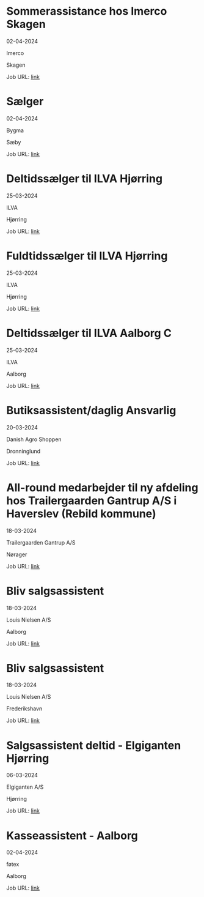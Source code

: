 # Sommerassistance hos Imerco Skagen
02-04-2024

Imerco

Skagen

Job URL: [link](https://imerco.career.emply.com/ad/sommerassistance-hos-imerco-skagen/adef60/da)


# Sælger
02-04-2024

Bygma

Sæby

Job URL: [link](https://www.bygmajob.dk/se-vores-ledige-stillinger/saelger-til-bygma-saeby-ansoegningsfrist-29-april-2024/)


# Deltidssælger til ILVA Hjørring
25-03-2024

ILVA

Hjørring

Job URL: [link](https://ilva.youngcrm.com/jobportal/9631)


# Fuldtidssælger til ILVA Hjørring
25-03-2024

ILVA

Hjørring

Job URL: [link](https://ilva.youngcrm.com/jobportal/9632)


# Deltidssælger til ILVA Aalborg C
25-03-2024

ILVA

Aalborg

Job URL: [link](https://ilva.youngcrm.com/jobportal/9633)


# Butiksassistent/daglig Ansvarlig
20-03-2024

Danish Agro Shoppen

Dronninglund

Job URL: [link](https://danishagro.dk/karriere/job-detalje?jobId=144825)


# All-round medarbejder til ny afdeling hos Trailergaarden Gantrup A/S i Haverslev (Rebild kommune)
18-03-2024

Trailergaarden Gantrup A/S

Nørager

Job URL: [link](https://www.jobindex.dk/jobannonce/505668/all-round-medarbejder-til-ny-afdeling-hos-trailergaarden-gantrup-a-s-i-haverslev-rebild-kommune)


# Bliv salgsassistent
18-03-2024

Louis Nielsen A/S

Aalborg

Job URL: [link](https://www.jobindex.dk/jobannonce/reportage/1857/bliv-salgsassistent-aalborg-c)


# Bliv salgsassistent
18-03-2024

Louis Nielsen A/S

Frederikshavn

Job URL: [link](https://www.jobindex.dk/jobannonce/reportage/1856/bliv-salgsassistent-frederikshavn)


# Salgsassistent deltid - Elgiganten Hjørring
06-03-2024

Elgiganten A/S

Hjørring

Job URL: [link](https://web103.reachmee.com/ext/I022/2126/job?site=15&lang=DK&validator=3cc71ec923ccaf7527e8b30ecbdf32c0&job_id=578)


# Kasseassistent - Aalborg
02-04-2024

føtex

Aalborg

Job URL: [link](https://sallinggroup.com/job/ledige-stillinger/fc3a69f6-e883-4dbd-8cbe-8aa9e172749a)


